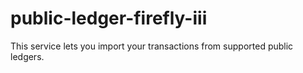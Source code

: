 # public-ledger-firefly-iii
This service lets you import your transactions from supported public ledgers.
